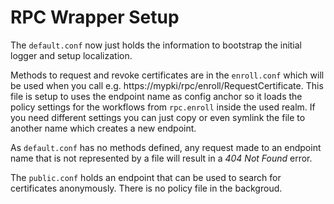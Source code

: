 # RPC Wrapper Setup

The `default.conf` now just holds the information to bootstrap the initial logger and setup localization.

Methods to request and revoke certificates are in the `enroll.conf` which will be used when you call e.g. https://mypki/rpc/enroll/RequestCertificate. This file is setup to uses the endpoint name as config anchor so it loads the policy settings for the workflows from `rpc.enroll` inside the used realm. If you need different settings you can just copy or even symlink the file to another name which creates a new endpoint.

As `default.conf` has no methods defined, any request made to an endpoint name that is not represented by a file will result in a *404 Not Found* error.

The `public.conf` holds an endpoint that can be used to search for certificates anonymously. There is no policy file in the backgroud.